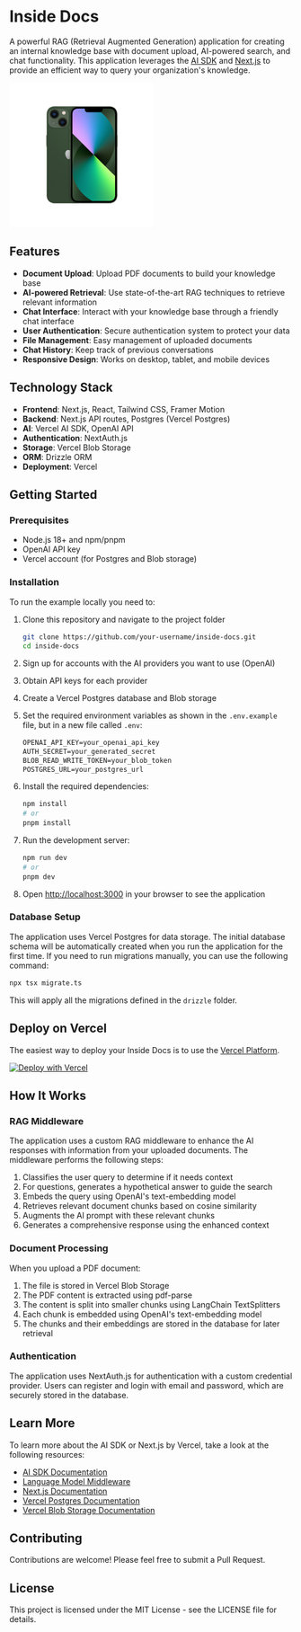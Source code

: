 # Inside Docs

A powerful RAG (Retrieval Augmented Generation) application for creating an internal knowledge base with document upload, AI-powered search, and chat functionality. This application leverages the [AI SDK](https://sdk.vercel.ai/docs) and [Next.js](https://nextjs.org/) to provide an efficient way to query your organization's knowledge.

![Inside Docs](public/iphone.png)

## Features

- **Document Upload**: Upload PDF documents to build your knowledge base
- **AI-powered Retrieval**: Use state-of-the-art RAG techniques to retrieve relevant information
- **Chat Interface**: Interact with your knowledge base through a friendly chat interface
- **User Authentication**: Secure authentication system to protect your data
- **File Management**: Easy management of uploaded documents
- **Chat History**: Keep track of previous conversations
- **Responsive Design**: Works on desktop, tablet, and mobile devices

## Technology Stack

- **Frontend**: Next.js, React, Tailwind CSS, Framer Motion
- **Backend**: Next.js API routes, Postgres (Vercel Postgres)
- **AI**: Vercel AI SDK, OpenAI API
- **Authentication**: NextAuth.js
- **Storage**: Vercel Blob Storage
- **ORM**: Drizzle ORM
- **Deployment**: Vercel

## Getting Started

### Prerequisites

- Node.js 18+ and npm/pnpm
- OpenAI API key
- Vercel account (for Postgres and Blob storage)

### Installation

To run the example locally you need to:

1. Clone this repository and navigate to the project folder
   ```bash
   git clone https://github.com/your-username/inside-docs.git
   cd inside-docs
   ```

2. Sign up for accounts with the AI providers you want to use (OpenAI)

3. Obtain API keys for each provider

4. Create a Vercel Postgres database and Blob storage

5. Set the required environment variables as shown in the `.env.example` file, but in a new file called `.env`:
   ```
   OPENAI_API_KEY=your_openai_api_key
   AUTH_SECRET=your_generated_secret
   BLOB_READ_WRITE_TOKEN=your_blob_token
   POSTGRES_URL=your_postgres_url
   ```

6. Install the required dependencies:
   ```bash
   npm install
   # or
   pnpm install
   ```

7. Run the development server:
   ```bash
   npm run dev
   # or
   pnpm dev
   ```

8. Open [http://localhost:3000](http://localhost:3000) in your browser to see the application

### Database Setup

The application uses Vercel Postgres for data storage. The initial database schema will be automatically created when you run the application for the first time. If you need to run migrations manually, you can use the following command:

```bash
npx tsx migrate.ts
```

This will apply all the migrations defined in the `drizzle` folder.

## Deploy on Vercel

The easiest way to deploy your Inside Docs is to use the [Vercel Platform](https://vercel.com).

[![Deploy with Vercel](https://vercel.com/button)](https://vercel.com/new/clone?repository-url=https%3A%2F%2Fgithub.com%2Fvercel-labs%2Fai-sdk-preview-internal-knowledge-base&env=OPENAI_API_KEY%2CAUTH_SECRET&envDescription=API%20keys%20needed%20for%20application&envLink=https%3A%2F%2Fgithub.com%2Fvercel-labs%2Fai-sdk-preview-internal-knowledge-base%2Fblob%2Fmain%2F.env.example&stores=%5B%7B%22type%22%3A%22blob%22%7D%2C%7B%22type%22%3A%22postgres%22%7D%5D)

## How It Works

### RAG Middleware

The application uses a custom RAG middleware to enhance the AI responses with information from your uploaded documents. The middleware performs the following steps:

1. Classifies the user query to determine if it needs context
2. For questions, generates a hypothetical answer to guide the search
3. Embeds the query using OpenAI's text-embedding model
4. Retrieves relevant document chunks based on cosine similarity
5. Augments the AI prompt with these relevant chunks
6. Generates a comprehensive response using the enhanced context

### Document Processing

When you upload a PDF document:

1. The file is stored in Vercel Blob Storage
2. The PDF content is extracted using pdf-parse
3. The content is split into smaller chunks using LangChain TextSplitters
4. Each chunk is embedded using OpenAI's text-embedding model
5. The chunks and their embeddings are stored in the database for later retrieval

### Authentication

The application uses NextAuth.js for authentication with a custom credential provider. Users can register and login with email and password, which are securely stored in the database.

## Learn More

To learn more about the AI SDK or Next.js by Vercel, take a look at the following resources:

- [AI SDK Documentation](https://sdk.vercel.ai/docs)
- [Language Model Middleware](https://sdk.vercel.ai/docs/ai-sdk-core/middleware#language-model-middleware)
- [Next.js Documentation](https://nextjs.org/docs)
- [Vercel Postgres Documentation](https://vercel.com/docs/storage/vercel-postgres)
- [Vercel Blob Storage Documentation](https://vercel.com/docs/storage/vercel-blob)

## Contributing

Contributions are welcome! Please feel free to submit a Pull Request.

## License

This project is licensed under the MIT License - see the LICENSE file for details.


